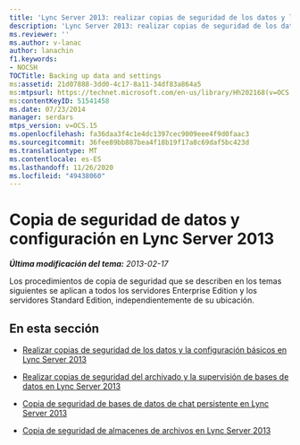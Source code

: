 ```yaml
---
title: 'Lync Server 2013: realizar copias de seguridad de los datos y la configuración'
description: 'Lync Server 2013: realizar copias de seguridad de los datos y la configuración.'
ms.reviewer: ''
ms.author: v-lanac
author: lanachin
f1.keywords:
- NOCSH
TOCTitle: Backing up data and settings
ms:assetid: 21d07888-3dd0-4c17-8a11-34df83a864a5
ms:mtpsurl: https://technet.microsoft.com/en-us/library/Hh202168(v=OCS.15)
ms:contentKeyID: 51541458
ms.date: 07/23/2014
manager: serdars
mtps_version: v=OCS.15
ms.openlocfilehash: fa36daa3f4c1e4dc1397cec9009eee4f9d0faac3
ms.sourcegitcommit: 36fee89bb887bea4f18b19f17a8c69daf5bc423d
ms.translationtype: MT
ms.contentlocale: es-ES
ms.lasthandoff: 11/26/2020
ms.locfileid: "49438060"
---
```

# <a name="backing-up-data-and-settings-in-lync-server-2013"></a>Copia de seguridad de datos y configuración en Lync Server 2013

<div data-xmlns="http://www.w3.org/1999/xhtml">

<div class="topic" data-xmlns="http://www.w3.org/1999/xhtml" data-msxsl="urn:schemas-microsoft-com:xslt" data-cs="https://msdn.microsoft.com/">

<div data-asp="https://msdn2.microsoft.com/asp">



</div>

<div id="mainSection">

<div id="mainBody">

<span> </span>

_**Última modificación del tema:** 2013-02-17_

Los procedimientos de copia de seguridad que se describen en los temas siguientes se aplican a todos los servidores Enterprise Edition y los servidores Standard Edition, independientemente de su ubicación.

<div>

## <a name="in-this-section"></a>En esta sección

  - [Realizar copias de seguridad de los datos y la configuración básicos en Lync Server 2013](lync-server-2013-backing-up-core-data-and-settings.md)

  - [Realizar copias de seguridad del archivado y la supervisión de bases de datos en Lync Server 2013](lync-server-2013-backing-up-archiving-and-monitoring-databases.md)

  - [Copia de seguridad de bases de datos de chat persistente en Lync Server 2013](lync-server-2013-backing-up-persistent-chat-databases.md)

  - [Copia de seguridad de almacenes de archivos en Lync Server 2013](lync-server-2013-backing-up-file-stores.md)

</div>

</div>

<span> </span>

</div>

</div>

</div>

